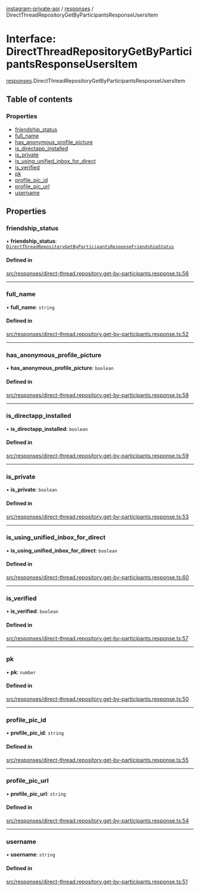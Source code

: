 [instagram-private-api](../../README.md) / [responses](../../modules/responses.md) / DirectThreadRepositoryGetByParticipantsResponseUsersItem

# Interface: DirectThreadRepositoryGetByParticipantsResponseUsersItem

[responses](../../modules/responses.md).DirectThreadRepositoryGetByParticipantsResponseUsersItem

## Table of contents

### Properties

- [friendship\_status](DirectThreadRepositoryGetByParticipantsResponseUsersItem.md#friendship_status)
- [full\_name](DirectThreadRepositoryGetByParticipantsResponseUsersItem.md#full_name)
- [has\_anonymous\_profile\_picture](DirectThreadRepositoryGetByParticipantsResponseUsersItem.md#has_anonymous_profile_picture)
- [is\_directapp\_installed](DirectThreadRepositoryGetByParticipantsResponseUsersItem.md#is_directapp_installed)
- [is\_private](DirectThreadRepositoryGetByParticipantsResponseUsersItem.md#is_private)
- [is\_using\_unified\_inbox\_for\_direct](DirectThreadRepositoryGetByParticipantsResponseUsersItem.md#is_using_unified_inbox_for_direct)
- [is\_verified](DirectThreadRepositoryGetByParticipantsResponseUsersItem.md#is_verified)
- [pk](DirectThreadRepositoryGetByParticipantsResponseUsersItem.md#pk)
- [profile\_pic\_id](DirectThreadRepositoryGetByParticipantsResponseUsersItem.md#profile_pic_id)
- [profile\_pic\_url](DirectThreadRepositoryGetByParticipantsResponseUsersItem.md#profile_pic_url)
- [username](DirectThreadRepositoryGetByParticipantsResponseUsersItem.md#username)

## Properties

### friendship\_status

• **friendship\_status**: [`DirectThreadRepositoryGetByParticipantsResponseFriendshipStatus`](DirectThreadRepositoryGetByParticipantsResponseFriendshipStatus.md)

#### Defined in

[src/responses/direct-thread.repository.get-by-participants.response.ts:56](https://github.com/Nerixyz/instagram-private-api/blob/b3351b9/src/responses/direct-thread.repository.get-by-participants.response.ts#L56)

___

### full\_name

• **full\_name**: `string`

#### Defined in

[src/responses/direct-thread.repository.get-by-participants.response.ts:52](https://github.com/Nerixyz/instagram-private-api/blob/b3351b9/src/responses/direct-thread.repository.get-by-participants.response.ts#L52)

___

### has\_anonymous\_profile\_picture

• **has\_anonymous\_profile\_picture**: `boolean`

#### Defined in

[src/responses/direct-thread.repository.get-by-participants.response.ts:58](https://github.com/Nerixyz/instagram-private-api/blob/b3351b9/src/responses/direct-thread.repository.get-by-participants.response.ts#L58)

___

### is\_directapp\_installed

• **is\_directapp\_installed**: `boolean`

#### Defined in

[src/responses/direct-thread.repository.get-by-participants.response.ts:59](https://github.com/Nerixyz/instagram-private-api/blob/b3351b9/src/responses/direct-thread.repository.get-by-participants.response.ts#L59)

___

### is\_private

• **is\_private**: `boolean`

#### Defined in

[src/responses/direct-thread.repository.get-by-participants.response.ts:53](https://github.com/Nerixyz/instagram-private-api/blob/b3351b9/src/responses/direct-thread.repository.get-by-participants.response.ts#L53)

___

### is\_using\_unified\_inbox\_for\_direct

• **is\_using\_unified\_inbox\_for\_direct**: `boolean`

#### Defined in

[src/responses/direct-thread.repository.get-by-participants.response.ts:60](https://github.com/Nerixyz/instagram-private-api/blob/b3351b9/src/responses/direct-thread.repository.get-by-participants.response.ts#L60)

___

### is\_verified

• **is\_verified**: `boolean`

#### Defined in

[src/responses/direct-thread.repository.get-by-participants.response.ts:57](https://github.com/Nerixyz/instagram-private-api/blob/b3351b9/src/responses/direct-thread.repository.get-by-participants.response.ts#L57)

___

### pk

• **pk**: `number`

#### Defined in

[src/responses/direct-thread.repository.get-by-participants.response.ts:50](https://github.com/Nerixyz/instagram-private-api/blob/b3351b9/src/responses/direct-thread.repository.get-by-participants.response.ts#L50)

___

### profile\_pic\_id

• **profile\_pic\_id**: `string`

#### Defined in

[src/responses/direct-thread.repository.get-by-participants.response.ts:55](https://github.com/Nerixyz/instagram-private-api/blob/b3351b9/src/responses/direct-thread.repository.get-by-participants.response.ts#L55)

___

### profile\_pic\_url

• **profile\_pic\_url**: `string`

#### Defined in

[src/responses/direct-thread.repository.get-by-participants.response.ts:54](https://github.com/Nerixyz/instagram-private-api/blob/b3351b9/src/responses/direct-thread.repository.get-by-participants.response.ts#L54)

___

### username

• **username**: `string`

#### Defined in

[src/responses/direct-thread.repository.get-by-participants.response.ts:51](https://github.com/Nerixyz/instagram-private-api/blob/b3351b9/src/responses/direct-thread.repository.get-by-participants.response.ts#L51)
